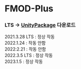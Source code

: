 # FMOD-Plus
### LTS -> [UnityPackage](https://github.com/NK-Studio/FMOD-Plus/releases) 다운로드

2021.3.28 LTS : 정상 작동  
2022.1.24 : 작동 안함  
2022:2.21 : 작동 안함  
2022.3.5 LTS : 정상 작동  
2023.1.5 : 정상 작동  
